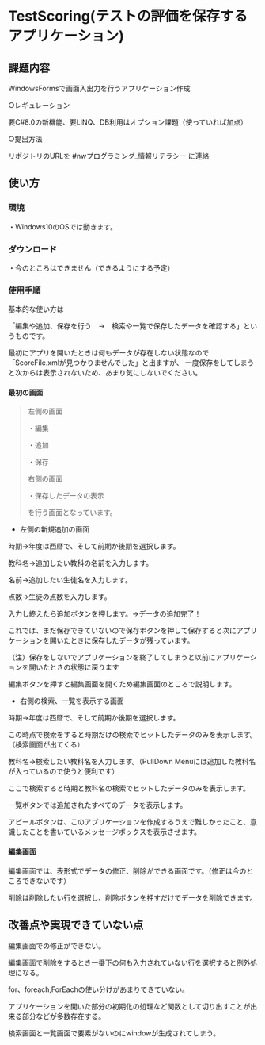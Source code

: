 # TestScoring(テストの評価を保存するアプリケーション)

## 課題内容

WindowsFormsで画面入出力を行うアプリケーション作成

○レギュレーション

要C#8.0の新機能、要LINQ、DB利用はオプション課題（使っていれば加点）

○提出方法

リポジトリのURLを #nwプログラミング_情報リテラシー に連絡

## 使い方

### 環境

・Windows10のOSでは動きます。

### ダウンロード

・今のところはできません（できるようにする予定）

### 使用手順

基本的な使い方は

「編集や追加、保存を行う　→　検索や一覧で保存したデータを確認する」というものです。

最初にアプリを開いたときは何もデータが存在しない状態なので「ScoreFile.xmlが見つかりませんでした」と出ますが、
一度保存をしてしまうと次からは表示されないため、あまり気にしないでください。

#### 最初の画面

>左側の画面
>
>・編集
>
>・追加
>
>・保存
>
>右側の画面
>
>・保存したデータの表示
>
>を行う画面となっています。

- 左側の新規追加の画面

時期→年度は西暦で、そして前期か後期を選択します。

教科名→追加したい教科の名前を入力します。

名前→追加したい生徒名を入力します。

点数→生徒の点数を入力します。

入力し終えたら追加ボタンを押します。→データの追加完了！

これでは、まだ保存できていないので保存ボタンを押して保存すると次にアプリケーションを開いたときに保存したデータが残っています。

（注）保存をしないでアプリケーションを終了してしまうと以前にアプリケーションを開いたときの状態に戻ります

編集ボタンを押すと編集画面を開くため編集画面のところで説明します。

- 右側の検索、一覧を表示する画面

時期→年度は西暦で、そして前期か後期を選択します。

この時点で検索をすると時期だけの検索でヒットしたデータのみを表示します。（検索画面が出てくる）

教科名→検索したい教科名を入力します。（PullDown Menuには追加した教科名が入っているので使うと便利です）

ここで検索すると時期と教科名の検索でヒットしたデータのみを表示します。

一覧ボタンでは追加されたすべてのデータを表示します。

アピールボタンは、このアプリケーションを作成するうえで難しかったこと、意識したことを書いているメッセージボックスを表示させます。


#### 編集画面

編集画面では、表形式でデータの修正、削除ができる画面です。（修正は今のところできないです）

削除は削除したい行を選択し、削除ボタンを押すだけでデータを削除できます。


## 改善点や実現できていない点

編集画面での修正ができない。

編集画面で削除をするとき一番下の何も入力されていない行を選択すると例外処理になる。

for、foreach,ForEachの使い分けがあまりできていない。

アプリケーションを開いた部分の初期化の処理など関数として切り出すことが出来る部分などが多数存在する。

検索画面と一覧画面で要素がないのにwindowが生成されてしまう。


